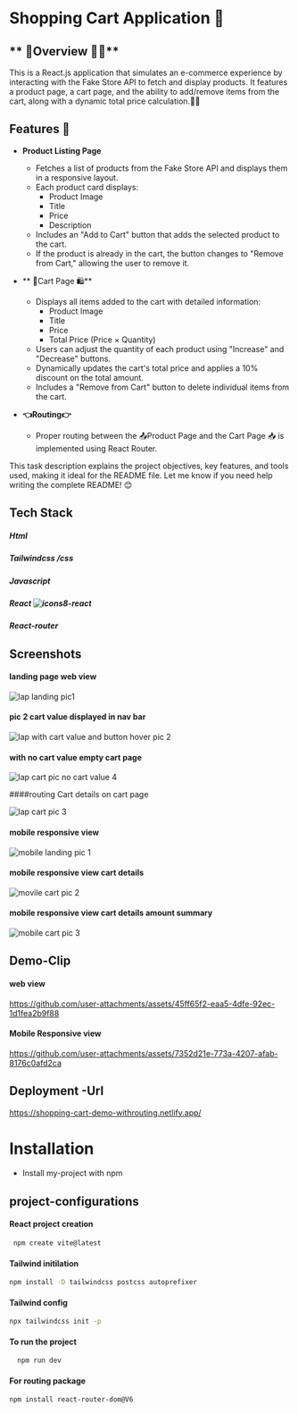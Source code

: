 # **Shopping Cart Application 🛒**

## ** 📌Overview 🏌️‍♀️**

This is a React.js application that simulates an e-commerce experience by interacting with the Fake Store API to fetch and display products. It features a product page, a cart page, and the ability to add/remove items from the cart, along with a dynamic total price calculation.🏌️‍♀

## **Features 🔎**

- **Product Listing Page**
  - Fetches a list of products from the Fake Store API and displays them in a responsive layout.
  - Each product card displays:
    - Product Image
    - Title
    - Price
    - Description
  - Includes an "Add to Cart" button that adds the selected product to the cart.
  - If the product is already in the cart, the button changes to "Remove from Cart," allowing the user to remove it.

- ** 🔔Cart Page 🛍️**
  - Displays all items added to the cart with detailed information:
    - Product Image
    - Title
    - Price
    - Total Price (Price × Quantity)
  - Users can adjust the quantity of each product using "Increase" and "Decrease" buttons.
  - Dynamically updates the cart's total price and applies a 10% discount on the total amount.
  - Includes a "Remove from Cart" button to delete individual items from the cart.

- **👈Routing👉**
  - Proper routing between the 📤Product Page and the Cart Page 📥 is implemented using React Router.


This task description explains the project objectives, key features, and tools used, making it ideal for the README file. Let me know if you need help writing the complete README! 😊






## Tech Stack
##### Html
##### Tailwindcss /css
##### Javascript
##### React  ![icons8-react](https://github.com/user-attachments/assets/3f6bdb40-b7a6-4476-9caf-ffb9cf48287f)
##### React-router



## Screenshots

#### landing page web view

![lap landing pic1](https://github.com/user-attachments/assets/ffb1474a-0e7a-48bc-86d9-10984b982302)


#### pic 2 cart value displayed in nav bar

![lap  with cart value and button hover pic 2](https://github.com/user-attachments/assets/2a7f15e6-2ef9-4579-ae2f-15691552f4e4)

#### with no cart value  empty cart page

![lap cart pic  no cart value 4](https://github.com/user-attachments/assets/5dc170f6-6471-4ae0-be31-a05b69828329)


####routing  Cart details on cart page 

![lap cart pic 3](https://github.com/user-attachments/assets/33753d06-6195-44f3-a25f-5a347de3dbf3)

#### mobile  responsive view

![mobile landing pic 1](https://github.com/user-attachments/assets/1623d98d-3422-4103-b6a0-8e316dc5a890)

#### mobile  responsive view cart details

![movile cart pic 2](https://github.com/user-attachments/assets/56d59e3b-377b-4fa1-8610-ae1d80b11956)

#### mobile  responsive view cart details amount summary

![mobile cart pic 3](https://github.com/user-attachments/assets/aea726ef-ad63-4440-85f0-361f3421e4be)








## Demo-Clip

#### web view 

https://github.com/user-attachments/assets/45ff65f2-eaa5-4dfe-92ec-1d1fea2b9f88


#### Mobile Responsive view 
https://github.com/user-attachments/assets/7352d21e-773a-4207-afab-8176c0afd2ca





## Deployment -Url

https://shopping-cart-demo-withrouting.netlify.app/


# Installation

- Install my-project with npm

## project-configurations

#### React project creation

```bash
 npm create vite@latest

```
#### Tailwind initilation
```bash
npm install -D tailwindcss postcss autoprefixer
```
#### Tailwind config
```bash
npx tailwindcss init -p
```
#### To run the project
```bash
  npm run dev
```
#### For routing package 
```bash
npm install react-router-dom@V6
```
